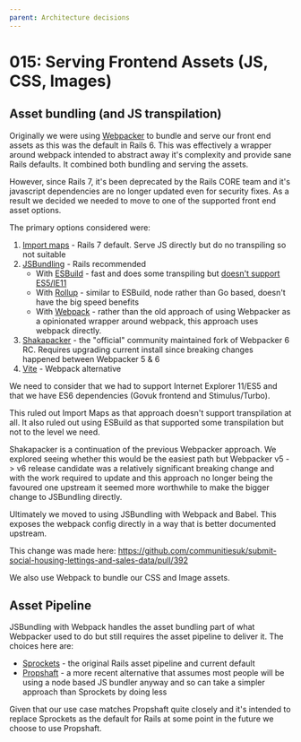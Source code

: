 ```yaml
---
parent: Architecture decisions
---
```


# 015: Serving Frontend Assets (JS, CSS, Images)

## Asset bundling (and JS transpilation)

Originally we were using [Webpacker](https://github.com/rails/webpacker) to bundle and serve our front end assets as this was the default in Rails 6. This was effectively a wrapper around webpack intended to abstract away it's complexity and provide sane Rails defaults. It combined both bundling and serving the assets.

However, since Rails 7, it's been deprecated by the Rails CORE team and it's javascript dependencies are no longer updated even for security fixes. As a result we decided we needed to move to one of the supported front end asset options.

The primary options considered were:

1. [Import maps](https://github.com/rails/importmap-rails) - Rails 7 default. Serve JS directly but do no transpiling so not suitable
2. [JSBundling](https://github.com/rails/jsbundling-rails) - Rails recommended
   - With [ESBuild](https://esbuild.github.io/) - fast and does some transpiling but [doesn't support ES5/IE11](https://github.com/communitiesuk/submit-social-housing-lettings-and-sales-data/pull/203)
   - With [Rollup](https://www.rollupjs.org/guide/en/) - similar to ESBuild, node rather than Go based, doesn't have the big speed benefits
   - With [Webpack](https://webpack.js.org/) - rather than the old approach of using Webpacker as a opinionated wrapper around webpack, this approach uses webpack directly.
3. [Shakapacker](https://github.com/shakacode/shakapacker) - the "official" community maintained fork of Webpacker 6 RC. Requires upgrading current install since breaking changes happened between Webpacker 5 & 6
4. [Vite](https://vite-ruby.netlify.app/) - Webpack alternative

We need to consider that we had to support Internet Explorer 11/ES5 and that we have ES6 dependencies (Govuk frontend and Stimulus/Turbo).

This ruled out Import Maps as that approach doesn't support transpilation at all. It also ruled out using ESBuild as that supported some transpilation but not to the level we need.

Shakapacker is a continuation of the previous Webpacker approach. We explored seeing whether this would be the easiest path but Webpacker v5 -> v6 release candidate was a relatively significant breaking change and with the work required to update and this approach no longer being the favoured one upstream it seemed more worthwhile to make the bigger change to JSBundling directly.

Ultimately we moved to using JSBundling with Webpack and Babel. This exposes the webpack config directly in a way that is better documented upstream.

This change was made here: https://github.com/communitiesuk/submit-social-housing-lettings-and-sales-data/pull/392

We also use Webpack to bundle our CSS and Image assets.

## Asset Pipeline

JSBundling with Webpack handles the asset bundling part of what Webpacker used to do but still requires the asset pipeline to deliver it. The choices here are:

- [Sprockets](https://github.com/rails/sprockets-rails) - the original Rails asset pipeline and current default
- [Propshaft](https://github.com/rails/propshaft) - a more recent alternative that assumes most people will be using a node based JS bundler anyway and so can take a simpler approach than Sprockets by doing less

Given that our use case matches Propshaft quite closely and it's intended to replace Sprockets as the default for Rails at some point in the future we choose to use Propshaft.
